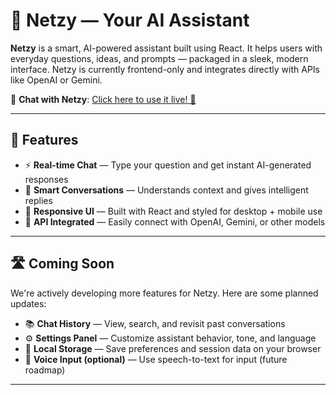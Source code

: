# 🧠 Netzy — Your AI Assistant

**Netzy** is a smart, AI-powered assistant built using React. It helps users with everyday questions, ideas, and prompts — packaged in a sleek, modern interface. Netzy is currently frontend-only and integrates directly with APIs like OpenAI or Gemini.

💬 **Chat with Netzy**: [Click here to use it live! 🚀](https://netzy-ai-assistant.vercel.app)

---

## 🚀 Features

- ⚡ **Real-time Chat** — Type your question and get instant AI-generated responses
- 🧠 **Smart Conversations** — Understands context and gives intelligent replies
- 🎨 **Responsive UI** — Built with React and styled for desktop + mobile use
- 🔌 **API Integrated** — Easily connect with OpenAI, Gemini, or other models

---

## 🛣️ Coming Soon

We're actively developing more features for Netzy. Here are some planned updates:

- 📚 **Chat History** — View, search, and revisit past conversations
- ⚙️ **Settings Panel** — Customize assistant behavior, tone, and language
- 💾 **Local Storage** — Save preferences and session data on your browser
- 🧩 **Voice Input (optional)** — Use speech-to-text for input (future roadmap)

---
